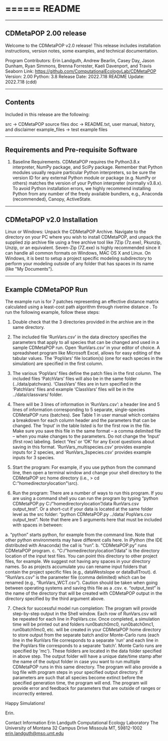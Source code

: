 ======
README
======

---------------------- 
CDMetaPOP 2.00 release
----------------------
  
Welcome to the CDMetaPOP v2.0 release! This release includes installation instructions, version notes, some examples, and technical documentation. 
  
Program Contributors: Erin Landguth, Andrew Bearlin, Casey Day, Jason Dunham, Ryan Simmons, Brenna Forrester, Kaeli Davenport, and Travis Seaborn
Link: https://github.com/ComputationalEcologyLab/CDMetaPOP
Version: 2.00 
Python: 3.8
Release Date: 2022.7.18
README Update: 2022.7.18 (cdd)
  
--------
Contents
--------
  
Included in this release are the following:

src -> CDMetaPOP source files
doc -> README.txt, user manual, history, and disclaimer
example_files -> test example files
  
---------------------------------------
Requirements and Pre-requisite Software
---------------------------------------

1. Baseline Requirements. CDMetaPOP requires the Python3.8.x interpreter, NumPy package, and SciPy package. Remember that Python modules usually require particular Python interpreters, so be sure the version ID for any external Python module or package (e.g. NumPy or others) matches the version of your Python interpreter (normally v3.8.x). To avoid Python installation errors, we highly recommend installing Python from any number of the freely available bundlers, e.g., Anaconda (recommended), Canopy, ActiveState.

---------------------------
CDMetaPOP v2.0 Installation
--------------------------- 

Linux or Windows: Unpack the CDMetaPOP Archive. Navigate to the directory on your PC where you wish to install CDMetaPOP, and unpack the supplied zip archive file using a free archive tool like 7Zip (7z.exe), Pkunzip, Unzip, or an equivalent. Seven-Zip (7Z.exe) is highly recommended since it can handle all common formats on Windows, MAC OS X and Linux. On Windows, it is best to setup a project specific modeling subdirectory to perform your modeling outside of any folder that has spaces in its name (like "My Documents").

---------------------
Example CDMetaPOP Run
---------------------

The example run is for 7 patches representing an effective distance matrix calculated using a least-cost path algorithm through riverine distance . To run the following example, follow these steps:

1. Double check that the 3 directories provided in the archive are in the same directory. 

2. The included file ‘RunVars.csv’ in the data directory specifies the parameters that apply to all species that can be changed and used in a sample CDMetaPOP run. Open ‘RunVars.csv’ in your editor of choice. A spreadsheet program like Microsoft Excel, allows for easy editing of the tabular values. The 'PopVars' file location(s) (one for each species in the simulation) are specified in the first column.

3. The various ‘PopVars’ files define the patch files in the first column. The included files ‘PatchVars’ files will also be in the same folder (../data/patchvars). ‘ClassVars’ files are in turn specified in the ‘PatchVars’ files and example ‘ClassVars’ files will be in the ../data/classvars/ folder. 

4. There will be 3 lines of information in ‘RunVars.csv’: a header line and 5 lines of information corresponding to 5 separate, single-species CDMetaPOP runs (batches). See Table 1 in user manual which contains a breakdown for each column header and the parameters that can be changed. The ‘Input’ in the table listed is for the first row in the file. Make sure you save this file in the same format – a comma delimited file – when you make changes to the parameters. Do not change the ‘Input’ (first row) labeling. Select ‘Yes’ or ‘OK’ for any Excel questions about saving in this format. 'RunVars_multispecies.csv' provides example inputs for 2 species, and 'RunVars_3species.csv' provides example inputs for 3 species.

5. Start the program: For example, if you use python from the command line, then open a terminal window and change your shell directory to the CDMetaPOP src home directory (i.e., > cd C:\"homedirectorylocation"\src). 

6. Run the program: There are a number of ways to run this program. If you are using a command shell you can run the program by typing “python CDMetaPOP.py C:/”homedirectorylocation”/data RunVars.csv output_test”. Or a short-cut if your data is located at the same folder level as the src folder: “python CDMetaPOP.py ../data/ PopVars.csv output_test”. Note that there are 5 arguments here that must be included with spaces in between: 

a.	“python” starts python, for example from the command line. Note that other python environments may have different calls here. In iPython (the IDE distributed with Anaconda) the call is “run”. 
b.	“CDMetaPOP.py” runs CDMetaPOP program.
c.	“C:/”homedirectorylocation”/data” is the directory location of the input test files. You can point this directory to other project files, for example. We suggest not having any spaces in your directory names. So as projects accumulate you can rename input folders that contain the project specific files (e.g., dataWestslope or dataBullTrout).
d.	“RunVars.csv” is the parameter file (comma delimited) which can be renamed (e.g., “RunVars_WCT.csv”). Caution should be taken when going between operating systems and saving this file as a .csv.
e.	“output_test” is the name of the directory that will be created with CDMetaPOP output in the directory specified by the third argument above.

7. Check for successful model run completion: The program will provide step-by-step output in the Shell window. Each row of RunVars.csv will be repeated for each line in PopVars.csv. Once completed, a simulation time will be printed out and folders run0batch0mc0, run0batch0mc1,  run0batch1mc0, etc. will be created in your CDMetaPOP home directory to store output from the separate batch and/or Monte-Carlo runs (each line in the RunVars file corresponds to a separate 'run' and each line in the PopVars file corresponds to a separate 'batch'. Monte Carlo runs are specified by 'mc'). These folders are located in the data folder specified in above step. The output folder will have a unique date/time stamp after the name of the output folder in case you want to run multiple CDMetaPOP runs in this same directory. The program will also provide a log file with program steps in your specified output directory. If parameters are such that all species become extinct before the specified generation time, the program will end. The program will provide error and feedback for parameters that are outside of ranges or incorrectly entered.

Happy Simulations!

Erin.

Contact Information
Erin Landguth
Computational Ecology Laboratory
The University of Montana
32 Campus Drive
Missoula MT, 59812-1002
erin.landguth@mso.umt.edu
